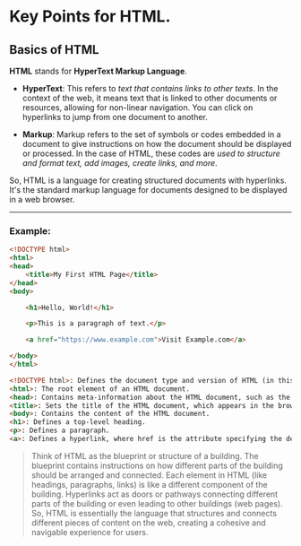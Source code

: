# Key Points for HTML.

## Basics of HTML

**HTML** stands for **HyperText Markup Language**.

+ **HyperText**: This refers to _text that contains links to other texts_. In the context of the web, it means text that is linked to other documents or resources, allowing for non-linear navigation. You can click on hyperlinks to jump from one document to another.

+ **Markup**: Markup refers to the set of symbols or codes embedded in a document to give instructions on how the document should be displayed or processed. In the case of HTML, these codes are _used to structure and format text, add images, create links, and more_.

So, HTML is a language for creating structured documents with hyperlinks. It's the standard markup language for documents designed to be displayed in a web browser.

----------------------------------------------------
### Example:

```html
<!DOCTYPE html>
<html>
<head>
    <title>My First HTML Page</title>
</head>
<body>

    <h1>Hello, World!</h1>

    <p>This is a paragraph of text.</p>

    <a href="https://www.example.com">Visit Example.com</a>

</body>
</html>
```

```html
<!DOCTYPE html>: Defines the document type and version of HTML (in this case, HTML5).
<html>: The root element of an HTML document.
<head>: Contains meta-information about the HTML document, such as the title.
<title>: Sets the title of the HTML document, which appears in the browser's title bar.
<body>: Contains the content of the HTML document.
<h1>: Defines a top-level heading.
<p>: Defines a paragraph.
<a>: Defines a hyperlink, where href is the attribute specifying the destination URL.
```

>Think of HTML as the blueprint or structure of a building. The blueprint contains instructions on how different parts of the building should be arranged and connected. Each element in HTML (like headings, paragraphs, links) is like a different component of the building. Hyperlinks act as doors or pathways connecting different parts of the building or even leading to other buildings (web pages). So, HTML is essentially the language that structures and connects different pieces of content on the web, creating a cohesive and navigable experience for users.

